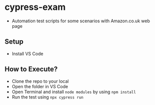 # cypress-exam
* Automation test scripts for some scenarios with Amazon.co.uk web page
## Setup
* Install VS Code

## How to Execute?

* Clone the repo to your local
* Open the folder in VS Code
* Open Terminal and install `node modules` by using `npm install`
* Run the test using `npx cypress run`
